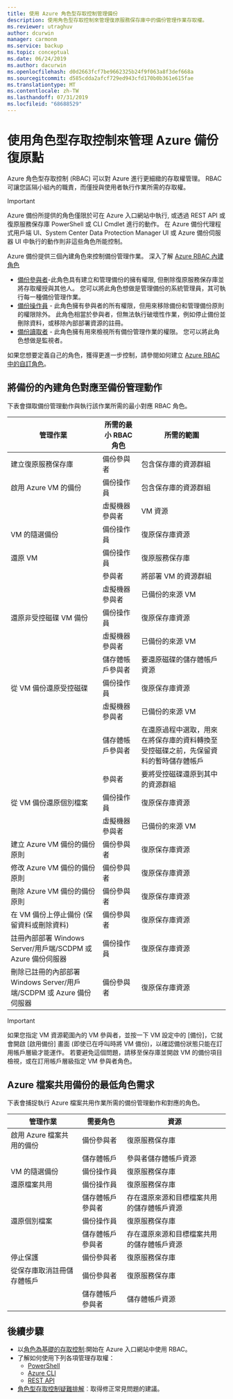 ```yaml
---
title: 使用 Azure 角色型存取控制管理備份
description: 使用角色型存取控制來管理復原服務保存庫中的備份管理作業存取權。
ms.reviewer: utraghuv
author: dcurwin
manager: carmonm
ms.service: backup
ms.topic: conceptual
ms.date: 06/24/2019
ms.author: dacurwin
ms.openlocfilehash: d0d2663fcf7be9662325b24f9f063a8f3def668a
ms.sourcegitcommit: d585cdda2afcf729ed943cfd170b0b361e615fae
ms.translationtype: MT
ms.contentlocale: zh-TW
ms.lasthandoff: 07/31/2019
ms.locfileid: "68688529"
---
```

# <a name="use-role-based-access-control-to-manage-azure-backup-recovery-points"></a>使用角色型存取控制來管理 Azure 備份復原點
Azure 角色型存取控制 (RBAC) 可以對 Azure 進行更細緻的存取權管理。 RBAC 可讓您區隔小組內的職責，而僅授與使用者執行作業所需的存取權。

> [!IMPORTANT]
> Azure 備份所提供的角色僅限於可在 Azure 入口網站中執行, 或透過 REST API 或復原服務保存庫 PowerShell 或 CLI Cmdlet 進行的動作。 在 Azure 備份代理程式用戶端 UI、System Center Data Protection Manager UI 或 Azure 備份伺服器 UI 中執行的動作則非這些角色所能控制。

Azure 備份提供三個內建角色來控制備份管理作業。 深入了解 [Azure RBAC 內建角色](../role-based-access-control/built-in-roles.md)

* [備份參與者](../role-based-access-control/built-in-roles.md#backup-contributor)-此角色具有建立和管理備份的擁有權限, 但刪除復原服務保存庫並將存取權授與其他人。 您可以將此角色想做是管理備份的系統管理員，其可執行每一種備份管理作業。
* [備份操作員](../role-based-access-control/built-in-roles.md#backup-operator) - 此角色擁有參與者的所有權限，但用來移除備份和管理備份原則的權限除外。 此角色相當於參與者，但無法執行破壞性作業，例如停止備份並刪除資料，或移除內部部署資源的註冊。
* [備份讀取者](../role-based-access-control/built-in-roles.md#backup-reader) - 此角色擁有用來檢視所有備份管理作業的權限。 您可以將此角色想做是監視者。

如果您想要定義自己的角色，獲得更進一步控制，請參閱如何建立 [Azure RBAC 中的自訂角色](../role-based-access-control/custom-roles.md)。



## <a name="mapping-backup-built-in-roles-to-backup-management-actions"></a>將備份的內建角色對應至備份管理動作
下表會擷取備份管理動作與執行該作業所需的最小對應 RBAC 角色。

| 管理作業 | 所需的最小 RBAC 角色 | 所需的範圍 |
| --- | --- | --- |
| 建立復原服務保存庫 | 備份參與者 | 包含保存庫的資源群組 |
| 啟用 Azure VM 的備份 | 備份操作員 | 包含保存庫的資源群組 |
| | 虛擬機器參與者 | VM 資源 |
| VM 的隨選備份 | 備份操作員 | 復原保存庫資源 |
| 還原 VM | 備份操作員 | 復原服務保存庫 |
| | 參與者 | 將部署 VM 的資源群組 |
| | 虛擬機器參與者 | 已備份的來源 VM |
| 還原非受控磁碟 VM 備份 | 備份操作員 | 復原保存庫資源 |
| | 虛擬機器參與者 | 已備份的來源 VM |
| | 儲存體帳戶參與者 | 要還原磁碟的儲存體帳戶資源 |
| 從 VM 備份還原受控磁碟 | 備份操作員 | 復原保存庫資源 |
| | 虛擬機器參與者 | 已備份的來源 VM |
| | 儲存體帳戶參與者 | 在還原過程中選取，用來在將保存庫的資料轉換至受控磁碟之前，先保留資料的暫時儲存體帳戶 |
| | 參與者 | 要將受控磁碟還原到其中的資源群組 |
| 從 VM 備份還原個別檔案 | 備份操作員 | 復原保存庫資源 |
| | 虛擬機器參與者 | 已備份的來源 VM |
| 建立 Azure VM 備份的備份原則 | 備份參與者 | 復原保存庫資源 |
| 修改 Azure VM 備份的備份原則 | 備份參與者 | 復原保存庫資源 |
| 刪除 Azure VM 備份的備份原則 | 備份參與者 | 復原保存庫資源 |
| 在 VM 備份上停止備份 (保留資料或刪除資料) | 備份參與者 | 復原保存庫資源 |
| 註冊內部部署 Windows Server/用戶端/SCDPM 或 Azure 備份伺服器 | 備份操作員 | 復原保存庫資源 |
| 刪除已註冊的內部部署 Windows Server/用戶端/SCDPM 或 Azure 備份伺服器 | 備份參與者 | 復原保存庫資源 |

> [!IMPORTANT]
> 如果您指定 VM 資源範圍內的 VM 參與者，並按一下 VM 設定中的 [備份]，它就會開啟 [啟用備份] 畫面 (即使已在呼叫時將 VM 備份)，以確認備份狀態只能在訂用帳戶層級才能運作。 若要避免這個問題，請移至保存庫並開啟 VM 的備份項目檢視，或在訂用帳戶層級指定 VM 參與者角色。

## <a name="minimum-role-requirements-for-the-azure-file-share-backup"></a>Azure 檔案共用備份的最低角色需求
下表會捕捉執行 Azure 檔案共用作業所需的備份管理動作和對應的角色。

| 管理作業 | 需要角色 | 資源 |
| --- | --- | --- |
| 啟用 Azure 檔案共用的備份 | 備份參與者 | 復原服務保存庫 |
| | 儲存體帳戶 | 參與者儲存體帳戶資源 |
| VM 的隨選備份 | 備份操作員 | 復原服務保存庫 |
| 還原檔案共用 | 備份操作員 | 復原服務保存庫 |
| | 儲存體帳戶參與者 | 存在還原來源和目標檔案共用的儲存體帳戶資源 |
| 還原個別檔案 | 備份操作員 | 復原服務保存庫 |
| | 儲存體帳戶參與者 |   存在還原來源和目標檔案共用的儲存體帳戶資源 |
| 停止保護 | 備份參與者 | 復原服務保存庫 |      
| 從保存庫取消註冊儲存體帳戶 |   備份參與者 | 復原服務保存庫 |
| | 儲存體帳戶參與者 | 儲存體帳戶資源|


## <a name="next-steps"></a>後續步驟
* 以[角色為基礎的存取控制](../role-based-access-control/role-assignments-portal.md):開始在 Azure 入口網站中使用 RBAC。
* 了解如何使用下列各項管理存取權：
  * [PowerShell](../role-based-access-control/role-assignments-powershell.md)
  * [Azure CLI](../role-based-access-control/role-assignments-cli.md)
  * [REST API](../role-based-access-control/role-assignments-rest.md)
* [角色型存取控制疑難排解](../role-based-access-control/troubleshooting.md)︰取得修正常見問題的建議。
